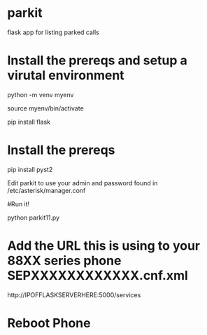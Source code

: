 # parkit
flask app for listing parked calls
#
# Install the prereqs and setup a virutal environment

python -m venv myenv

source myenv/bin/activate

pip install flask

# Install the prereqs
pip install pyst2

Edit parkit to use your admin and password found in /etc/asterisk/manager.conf

#Run it!

python parkit11.py

# Add the URL this is using to your 88XX series phone SEPXXXXXXXXXXXX.cnf.xml

<directoryURL>http://IPOFFLASKSERVERHERE:5000/services</directoryURL>

# Reboot Phone
